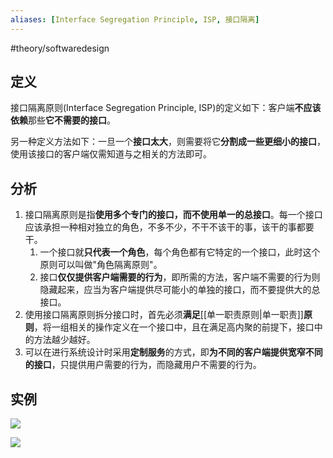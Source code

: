 ```yaml
---
aliases: [Interface Segregation Principle, ISP, 接口隔离]
---
```

#theory/softwaredesign

## 定义

接口隔离原则(Interface Segregation Principle, ISP)的定义如下：客户端**不应该依赖**那些**它不需要的接口**。

另一种定义方法如下：一旦一个**接口太大**，则需要将它**分割成一些更细小的接口**，使用该接口的客户端仅需知道与之相关的方法即可。

## 分析

1.  接口隔离原则是指**使用多个专门的接口，而不使用单一的总接口**。每一个接口应该承担一种相对独立的角色，不多不少，不干不该干的事，该干的事都要干。
	1.  一个接口就**只代表一个角色**，每个角色都有它特定的一个接口，此时这个原则可以叫做"角色隔离原则"。
	2.  接口**仅仅提供客户端需要的行为**，即所需的方法，客户端不需要的行为则隐藏起来，应当为客户端提供尽可能小的单独的接口，而不要提供大的总接口。
2.  使用接口隔离原则拆分接口时，首先必须**满足**[[单一职责原则|单一职责]]**原则**，将一组相关的操作定义在一个接口中，且在满足高内聚的前提下，接口中的方法越少越好。
3.  可以在进行系统设计时采用**定制服务**的方式，即**为不同的客户端提供宽窄不同的接口**，只提供用户需要的行为，而隐藏用户不需要的行为。

## 实例

![](https://spricoder.oss-cn-shanghai.aliyuncs.com/2021-Software-System-Design/img/lec01/13.png)

![](https://spricoder.oss-cn-shanghai.aliyuncs.com/2021-Software-System-Design/img/lec01/14.png)


